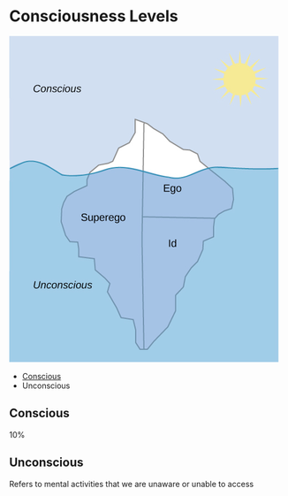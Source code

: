 # Consciousness Levels

![](consciousness-levels.png)

- [Conscious](#conscious)
- Unconscious

## Conscious

10%

## Unconscious

Refers to mental activities that we are unaware or unable to access